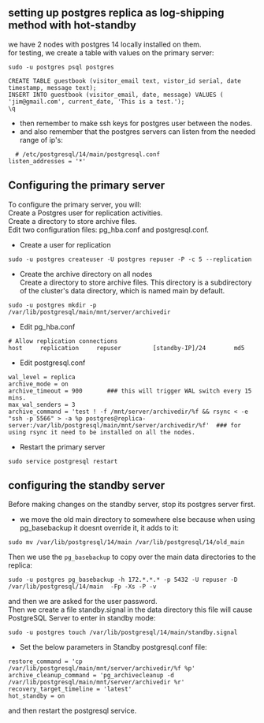 ## setting up postgres replica as log-shipping method with hot-standby
we have 2 nodes with postgres 14 locally installed on them.  
for testing, we create a table with values on the primary server:
```
sudo -u postgres psql postgres

CREATE TABLE guestbook (visitor_email text, vistor_id serial, date timestamp, message text);
INSERT INTO guestbook (visitor_email, date, message) VALUES ( 'jim@gmail.com', current_date, 'This is a test.');
\q
```
* then remember to make ssh keys for postgres user between the nodes.  
* and also remember that the postgres servers can listen from the needed range of ip's:  
```
  # /etc/postgresql/14/main/postgresql.conf
listen_addresses = '*'
```
## Configuring the primary server
To configure the primary server, you will:  
Create a Postgres user for replication activities.  
Create a directory to store archive files.  
Edit two configuration files: pg_hba.conf and postgresql.conf.  
* Create a user for replication
```
sudo -u postgres createuser -U postgres repuser -P -c 5 --replication
```
* Create the archive directory on all nodes  
Create a directory to store archive files. This directory is a subdirectory of the cluster's data directory, which is named main by default.  
```
sudo -u postgres mkdir -p /var/lib/postgresql/main/mnt/server/archivedir
```
* Edit pg_hba.conf  
```
# Allow replication connections
host     replication     repuser         [standby-IP]/24        md5
```
* Edit postgresql.conf  
```
wal_level = replica
archive_mode = on
archive_timeout = 900       ### this will trigger WAL switch every 15 mins.
max_wal_senders = 3
archive_command = 'test ! -f /mnt/server/archivedir/%f && rsync < -e "ssh -p 5566" > -a %p postgres@replica-server:/var/lib/postgresql/main/mnt/server/archivedir/%f'  ### for using rsync it need to be installed on all the nodes.
```
* Restart the primary server  
```
sudo service postgresql restart
```
## configuring the standby server  
Before making changes on the standby server, stop its postgres server first.  
* we move the old main directory to somewhere else because when using pg_basebackup it doesnt override it, it adds to it:  
```
sudo mv /var/lib/postgresql/14/main /var/lib/postgresql/14/old_main
```
Then we use the `pg_basebackup` to copy over the main data directories to the replica:  
```
sudo -u postgres pg_basebackup -h 172.*.*.* -p 5432 -U repuser -D /var/lib/postgresql/14/main  -Fp -Xs -P -v
```
and then we are asked for the user password.  
Then we create a file standby.signal in the data directory this file will cause PostgreSQL Server to enter in standby mode:  
```
sudo -u postgres touch /var/lib/postgresql/14/main/standby.signal
```
* Set the below parameters in Standby postgresql.conf file:  
```
restore_command = 'cp /var/lib/postgresql/main/mnt/server/archivedir/%f %p'
archive_cleanup_command = 'pg_archivecleanup -d /var/lib/postgresql/main/mnt/server/archivedir %r'
recovery_target_timeline = 'latest'
hot_standby = on
```
and then restart the postgresql service.  
